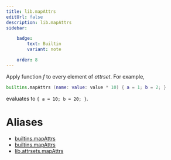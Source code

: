 ```yaml
---
title: lib.mapAttrs
editUrl: false
description: lib.mapAttrs
sidebar:

    badge:
        text: Builtin
        variant: note

    order: 8
---
```


Apply function *f* to every element of *attrset*. For example,

```nix
builtins.mapAttrs (name: value: value * 10) { a = 1; b = 2; }
```

evaluates to `{ a = 10; b = 20; }`.


# Aliases

- [builtins.mapAttrs](/nix-doc-comments/reference/builtins/builtins-mapattrs)
- [builtins.mapAttrs](/nix-doc-comments/reference/builtins/builtins-mapattrs)
- [lib.attrsets.mapAttrs](/nix-doc-comments/reference/lib/attrsets/lib-attrsets-mapattrs)


